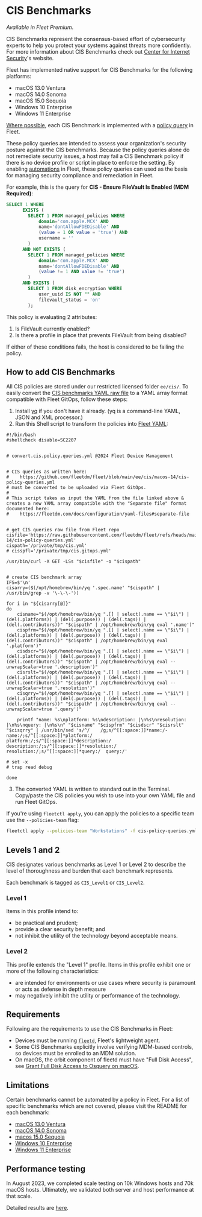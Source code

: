 # CIS Benchmarks

_Available in Fleet Premium_.

CIS Benchmarks represent the consensus-based effort of cybersecurity experts to help you protect your systems against threats more confidently.
For more information about CIS Benchmarks check out [Center for Internet Security](https://www.cisecurity.org/cis-benchmarks)'s website.

Fleet has implemented native support for CIS Benchmarks for the following platforms:
- macOS 13.0 Ventura
- macOS 14.0 Sonoma
- macOS 15.0 Sequoia
- Windows 10 Enterprise
- Windows 11 Enterprise

[Where possible](#limitations), each CIS Benchmark is implemented with a [policy query](https://fleetdm.com/docs/rest-api/rest-api#policies) in Fleet. 

These policy queries are intended to assess your organization's security posture against the CIS benchmarks. Because the policy queries alone do not remediate security issues, a host may fail a CIS Benchmark policy if there is no device profile or script in place to enforce the setting. By enabling [automations](https://fleetdm.com/guides/automations#basic-article) in Fleet, these policy queries can used as the basis for managing security compliance and remediation in Fleet.

For example, this is the query for  **CIS - Ensure FileVault Is Enabled (MDM Required)**:

```sql
SELECT 1 WHERE 
      EXISTS (
        SELECT 1 FROM managed_policies WHERE 
            domain='com.apple.MCX' AND 
            name='dontAllowFDEDisable' AND 
            (value = 1 OR value = 'true') AND 
            username = ''
        )
      AND NOT EXISTS (
        SELECT 1 FROM managed_policies WHERE 
            domain='com.apple.MCX' AND 
            name='dontAllowFDEDisable' AND 
            (value != 1 AND value != 'true')
        )
      AND EXISTS (
        SELECT 1 FROM disk_encryption WHERE 
            user_uuid IS NOT "" AND 
            filevault_status = 'on' 
        );  
```

This policy is evaluating 2 attributes:

1. Is FileVault currently enabled?
2. Is there a profile in place that prevents FileVault from being disabled?

If either of these conditions fails, the host is considered to be failing the policy.

## How to add CIS Benchmarks

All CIS policies are stored under our restricted licensed folder `ee/cis/`. To easily convert the [CIS benchmarks YAML raw file](https://raw.githubusercontent.com/fleetdm/fleet/refs/heads/main/ee/cis/macos-14/cis-policy-queries.yml) to a YAML array format compatible with Fleet GitOps, follow these steps:

1. Install [yq](https://github.com/mikefarah/yq) if you don't have it already. (yq is a command-line YAML, JSON and XML processor.)
2. Run this Shell script to transform the policies into [Fleet YAML](https://fleetdm.com/docs/configuration/yaml-files):

```
#!/bin/bash
#shellcheck disable=SC2207


# convert.cis.policy.queries.yml @2024 Fleet Device Management


# CIS queries as written here:
#    https://github.com/fleetdm/fleet/blob/main/ee/cis/macos-14/cis-policy-queries.yml
# must be converted to be uploaded via Fleet GitOps.
#
# This script takes as input the YAML from the file linked above & creates a new YAML array compatible with the "Separate file" format documented here:
#    https://fleetdm.com/docs/configuration/yaml-files#separate-file


# get CIS queries raw file from Fleet repo
cisfile='https://raw.githubusercontent.com/fleetdm/fleet/refs/heads/main/ee/cis/macos-14/cis-policy-queries.yml'
cispath='/private/tmp/cis.yml'
# cisspfl='/private/tmp/cis.gitops.yml'

/usr/bin/curl -X GET -LSs "$cisfile" -o "$cispath"


# create CIS benchmark array
IFS=$'\n'
cisarry=($(/opt/homebrew/bin/yq '.spec.name' "$cispath" | /usr/bin/grep -v '\-\-\-'))

for i in "${cisarry[@]}"
do
	cisname="$(/opt/homebrew/bin/yq ".[] | select(.name == \"$i\") | (del(.platforms)) | (del(.purpose)) | (del(.tags)) | (del(.contributors))" "$cispath" | /opt/homebrew/bin/yq eval '.name')"
	cispfrm="$(/opt/homebrew/bin/yq ".[] | select(.name == \"$i\") | (del(.platforms)) | (del(.purpose)) | (del(.tags)) | (del(.contributors))" "$cispath" | /opt/homebrew/bin/yq eval '.platform')"
	cisdscr="$(/opt/homebrew/bin/yq ".[] | select(.name == \"$i\") | (del(.platforms)) | (del(.purpose)) | (del(.tags)) | (del(.contributors))" "$cispath" | /opt/homebrew/bin/yq eval --unwrapScalar=true '.description')"
	cisrslt="$(/opt/homebrew/bin/yq ".[] | select(.name == \"$i\") | (del(.platforms)) | (del(.purpose)) | (del(.tags)) | (del(.contributors))" "$cispath" | /opt/homebrew/bin/yq eval --unwrapScalar=true '.resolution')"
	cisqrry="$(/opt/homebrew/bin/yq ".[] | select(.name == \"$i\") | (del(.platforms)) | (del(.purpose)) | (del(.tags)) | (del(.contributors))" "$cispath" | /opt/homebrew/bin/yq eval --unwrapScalar=true '.query')" 

	printf "name: %s\nplatform: %s\ndescription: |\n%s\nresolution: |\n%s\nquery: |\n%s\n" "$cisname" "$cispfrm" "$cisdscr" "$cisrslt" "$cisqrry" | /usr/bin/sed 's/^/    /g;s/^[[:space:]]*name:/- name:/;s/^[[:space:]]*platform:/  platform:/;s/^[[:space:]]*description:/  description:/;s/^[[:space:]]*resolution:/  resolution:/;s/^[[:space:]]*query:/  query:/'

# set -x
# trap read debug

done
```

3. The converted YAML is written to standard out in the Terminal. Copy/paste the CIS policies you wish to use into your own YAML file and run Fleet GitOps.

If you're using `fleetctl apply`, you can apply the policies to a specific team use the `--policies-team` flag:
```sh
fleetctl apply --policies-team "Workstations" -f cis-policy-queries.yml
```

## Levels 1 and 2
CIS designates various benchmarks as Level 1 or Level 2 to describe the level of thoroughness and burden that each benchmark represents.

Each benchmark is tagged as `CIS_Level1` or `CIS_Level2`. 

### Level 1

Items in this profile intend to:
- be practical and prudent;
- provide a clear security benefit; and
- not inhibit the utility of the technology beyond acceptable means.

### Level 2

This profile extends the "Level 1" profile. Items in this profile exhibit one or more of the following characteristics:
- are intended for environments or use cases where security is paramount or acts as defense in depth measure
- may negatively inhibit the utility or performance of the technology.

## Requirements

Following are the requirements to use the CIS Benchmarks in Fleet:

- Devices must be running [`fleetd`](https://fleetdm.com/docs/using-fleet/orbit), Fleet's lightweight agent.
- Some CIS Benchmarks explicitly involve verifying MDM-based controls, so devices must be enrolled to an MDM solution.
- On macOS, the orbit component of fleetd must have "Full Disk Access", see [Grant Full Disk Access to Osquery on macOS](https://fleetdm.com/guides/enroll-hosts#grant-full-disk-access-to-osquery-on-macos).

## Limitations

Certain benchmarks cannot be automated by a policy in Fleet. For a list of specific benchmarks which are not covered, please visit the README for each benchmark:

- [macOS 13.0 Ventura](https://github.com/fleetdm/fleet/blob/main/ee/cis/macos-13/README.md)
- [macOS 14.0 Sonoma](https://github.com/fleetdm/fleet/blob/main/ee/cis/macos-14/README.md)
- [macos 15.0 Sequoia](https://github.com/fleetdm/fleet/blob/main/ee/cis/macos-15/README.md)
- [Windows 10 Enterprise](https://github.com/fleetdm/fleet/blob/main/ee/cis/win-10/README.md)
- [Windows 11 Enterprise](https://github.com/fleetdm/fleet/blob/main/ee/cis/win-11/README.md)

## Performance testing
In August 2023, we completed scale testing on 10k Windows hosts and 70k macOS hosts. Ultimately, we validated both server and host performance at that scale.

Detailed results are [here](https://docs.google.com/document/d/1OSpyzMkHjVhG_-EIBkLu7X3hj_XfVASGl3IXIYChpck/edit?usp=sharing).

<meta name="category" value="guides">
<meta name="authorGitHubUsername" value="lucasmrod">
<meta name="authorFullName" value="Lucas Rodriguez">
<meta name="publishedOn" value="2024-04-02">
<meta name="articleTitle" value="CIS Benchmarks">
<meta name="description" value="Read about how Fleet's implementation of CIS Benchmarks offers consensus-based cybersecurity guidance.">
